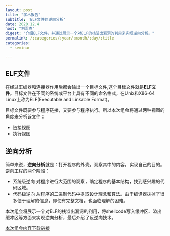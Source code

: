 ```yaml
---
layout: post
title: "学术报告"
subtitle: 'ELF文件的逆向分析'
date: 2020.12.4
host: "刘军杰"
digest: "介绍ELF文件，并通过展示一个对ELF的栈溢出漏洞的利用来实现逆向分析。"
permalink: /:categories/:year/:month/:day/:title
categories:
  - seminar

---
```


## ELF文件

在经过汇编器和连接器作用后都会输出一个目标文件,这个目标文件就是**ELF文件**。目标文件在不同的系统或平台上具有不同的命名格式，在Unix和X86-64 Linux上称为ELF(Executable and Linkable Format)。

目标文件既要参与程序链接，又要参与程序执行。所以本次组会将通过两种视图的角度来分析该文件：

+ 链接视图
+ 执行视图


## 逆向分析
简单来说，**逆向分析**就是：打开程序的外壳，观察其中的内容，实现自己的目的。逆向工程的两个阶段：
+ 系统级逆向
对程序进行大范围的观察，确定程序的基本结构，找到感兴趣的代码区域。
+ 代码级逆向
从程序的二进制代码中提取设计理念和算法。由于编译器抹掉了很多便于理解的信息，即使有完整文档，也面临理解的困难。

本次组会将展示一个对ELF的栈溢出漏洞的利用，将shellcode写入缓冲区、溢出缓冲区等方面来实现逆向分析，最后介绍了反逆向技术。


[本次组会内容下载链接](https://github.com/xxycfhb/pku_exploit_files/blob/main/seminar/ELF%E6%96%87%E4%BB%B6%E7%9A%84%E9%80%86%E5%90%91%E5%88%86%E6%9E%90.pptx)